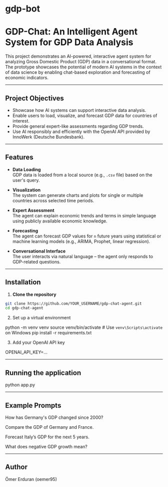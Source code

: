 # gdp-bot

# GDP-Chat: An Intelligent Agent System for GDP Data Analysis

This project demonstrates an AI-powered, interactive agent system for analyzing Gross Domestic Product (GDP) data in a conversational format. The prototype showcases the potential of modern AI systems in the context of data science by enabling chat-based exploration and forecasting of economic indicators.

---

## Project Objectives

- Showcase how AI systems can support interactive data analysis.
- Enable users to load, visualize, and forecast GDP data for countries of interest.
- Provide general expert-like assessments regarding GDP trends.
- Use AI responsibly and efficiently with the OpenAI API provided by InnoWerk (Deutsche Bundesbank).

---

## Features

- **Data Loading**  
  GDP data is loaded from a local source (e.g., `.csv` file) based on the user's query.

- **Visualization**  
  The system can generate charts and plots for single or multiple countries across selected time periods.

- **Expert Assessment**  
  The agent can explain economic trends and terms in simple language using publicly available economic knowledge.

- **Forecasting**  
  The agent can forecast GDP values for `n` future years using statistical or machine learning models (e.g., ARIMA, Prophet, linear regression).

- **Conversational Interface**  
  The user interacts via natural language – the agent only responds to GDP-related questions.

---

## Installation

1. **Clone the repository**

```bash
git clone https://github.com/YOUR_USERNAME/gdp-chat-agent.git
cd gdp-chat-agent
```

2. Set up a virtual environment

python -m venv venv
source venv/bin/activate   # Use `venv\Scripts\activate` on Windows
pip install -r requirements.txt

3. Add your OpenAI API key

OPENAI_API_KEY=...

---

## Running the application

python app.py

---

## Example Prompts

How has Germany's GDP changed since 2000?

Compare the GDP of Germany and France.

Forecast Italy’s GDP for the next 5 years.

What does negative GDP growth mean?

---

## Author

Ömer Erduran (oemer95)
